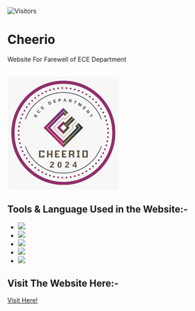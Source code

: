 
![Visitors](https://visitor-badge.laobi.icu/badge?page_id=Shinjan-saha.Cheerio)



# Cheerio

Website For Farewell of ECE Department

<br>


<img align="centre" width="250" src="./images/facepic.jpg">


## Tools & Language Used in the Website:-
<ul>
<li><img width ="75" src="https://cdn.jsdelivr.net/gh/devicons/devicon/icons/vscode/vscode-original-wordmark.svg" /></li>
<li><img width ="75" src="https://cdn.jsdelivr.net/gh/devicons/devicon/icons/html5/html5-original-wordmark.svg" /></li>  
<li><img width ="75" src="https://cdn.jsdelivr.net/gh/devicons/devicon/icons/css3/css3-original-wordmark.svg" /></li>
<li><img width="75" src="https://cdn.jsdelivr.net/gh/devicons/devicon/icons/sass/sass-original.svg" /></li>
<li><img width ="75" src="https://cdn.jsdelivr.net/gh/devicons/devicon/icons/javascript/javascript-original.svg" /></li>
</ul>

<!-- ## Preview Of Website in Desktop
<img width="650" src="./images/ireadmg/desk.png">

## Preview of Website in Mobile
<img width="250" src="./images/ireadmg/mob.png"> -->


## Visit The Website Here:-
[Visit Here!](https://cheerio-ece-farewell.vercel.app/)
